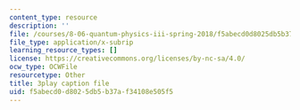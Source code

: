 ```yaml
---
content_type: resource
description: ''
file: /courses/8-06-quantum-physics-iii-spring-2018/f5abecd0d8025db5b37af34108e505f5_A4-kg_F34qc.vtt
file_type: application/x-subrip
learning_resource_types: []
license: https://creativecommons.org/licenses/by-nc-sa/4.0/
ocw_type: OCWFile
resourcetype: Other
title: 3play caption file
uid: f5abecd0-d802-5db5-b37a-f34108e505f5
---
```

